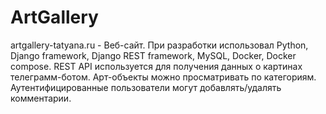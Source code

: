# ArtGallery
artgallery-tatyana.ru - Веб-сайт. При разработки использовал Python, Django framework, Django REST framework, MySQL, Docker, Docker compose. REST API используется для получения данных о картинах телеграмм-ботом. Арт-объекты можно просматривать по категориям. Аутентифицированные пользователи могут добавлять/удалять комментарии.
